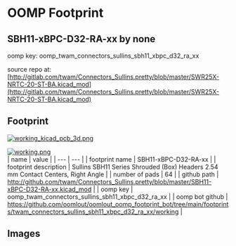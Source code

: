 # OOMP Footprint  
## SBH11-xBPC-D32-RA-xx  by none  
  
oomp key: oomp_twam_connectors_sullins_sbh11_xbpc_d32_ra_xx  
  
source repo at: [http://gitlab.com/twam/Connectors_Sullins.pretty/blob/master/SWR25X-NRTC-20-ST-BA.kicad_mod](http://gitlab.com/twam/Connectors_Sullins.pretty/blob/master/SWR25X-NRTC-20-ST-BA.kicad_mod)  
## Footprint  
  
[![working_kicad_pcb_3d.png](working_kicad_pcb_3d_600.png)](working_kicad_pcb_3d.png)  
  
[![working.png](working_600.png)](working.png)  
| name | value | 
| --- | --- | 
| footprint name | SBH11-xBPC-D32-RA-xx | 
| footprint description | Sullins SBH11 Series Shrouded (Box) Headers 2.54 mm Contact Centers, Right Angle | 
| number of pads | 64 | 
| github path | http://github.com/twam/Connectors_Sullins.pretty/blob/master/SBH11-xBPC-D32-RA-xx.kicad_mod | 
| oomp key | oomp_twam_connectors_sullins_sbh11_xbpc_d32_ra_xx | 
| oomp bot github | https://github.com/oomlout/oomlout_oomp_footprint_bot/tree/main/footprints/twam_connectors_sullins_sbh11_xbpc_d32_ra_xx/working | 
## Images  
